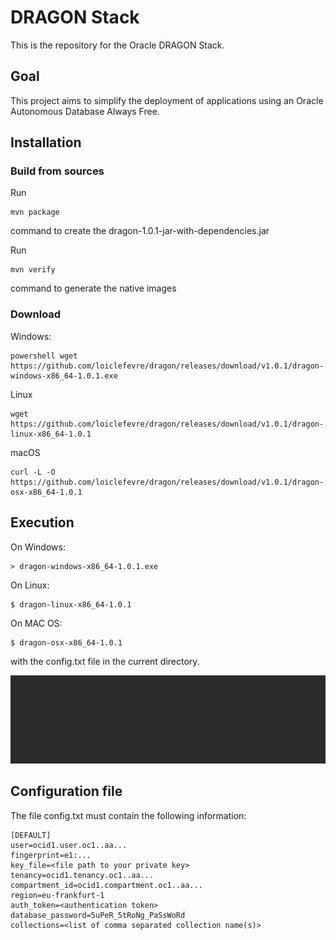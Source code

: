 # DRAGON Stack
This is the repository for the Oracle DRAGON Stack.

## Goal
This project aims to simplify the deployment of applications using an Oracle Autonomous Database Always Free.

## Installation

### Build from sources
Run 
```
mvn package
```
command to create the dragon-1.0.1-jar-with-dependencies.jar

Run
```
mvn verify
```
command to generate the native images

### Download
Windows:
```
powershell wget https://github.com/loiclefevre/dragon/releases/download/v1.0.1/dragon-windows-x86_64-1.0.1.exe
```
Linux
```
wget https://github.com/loiclefevre/dragon/releases/download/v1.0.1/dragon-linux-x86_64-1.0.1
```
macOS
```
curl -L -O https://github.com/loiclefevre/dragon/releases/download/v1.0.1/dragon-osx-x86_64-1.0.1
```

## Execution
On Windows:
```
> dragon-windows-x86_64-1.0.1.exe
```

On Linux:
```
$ dragon-linux-x86_64-1.0.1
```

On MAC OS:
```
$ dragon-osx-x86_64-1.0.1
```
with the config.txt file in the current directory.

![Run](/www/dragon.gif)

## Configuration file
The file config.txt must contain the following information:

```
[DEFAULT]
user=ocid1.user.oc1..aa...
fingerprint=e1:...
key_file=<file path to your private key>
tenancy=ocid1.tenancy.oc1..aa...
compartment_id=ocid1.compartment.oc1..aa...
region=eu-frankfurt-1
auth_token=<authentication token>
database_password=5uPeR_5tRoNg_PaSsWoRd
collections=<list of comma separated collection name(s)>
```
